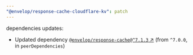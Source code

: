 ```yaml
---
"@envelop/response-cache-cloudflare-kv": patch
---
```

dependencies updates:
  - Updated dependency [`@envelop/response-cache@^7.1.3` ↗︎](https://www.npmjs.com/package/@envelop/response-cache/v/7.1.3) (from `^7.0.0`, in `peerDependencies`)
